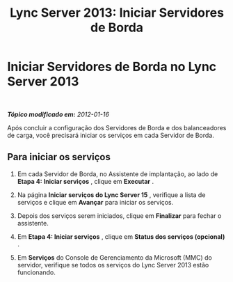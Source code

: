 ﻿---
title: 'Lync Server 2013: Iniciar Servidores de Borda'
TOCTitle: Iniciar Servidores de Borda
ms:assetid: fe62b18f-2189-4112-ba90-b1c590cf84d5
ms:mtpsurl: https://technet.microsoft.com/pt-br/library/Gg413083(v=OCS.15)
ms:contentKeyID: 49308715
ms.date: 05/19/2016
mtps_version: v=OCS.15
ms.translationtype: HT
---

# Iniciar Servidores de Borda no Lync Server 2013

 

_**Tópico modificado em:** 2012-01-16_

Após concluir a configuração dos Servidores de Borda e dos balanceadores de carga, você precisará iniciar os serviços em cada Servidor de Borda.

## Para iniciar os serviços

1.  Em cada Servidor de Borda, no Assistente de implantação, ao lado de **Etapa 4: Iniciar serviços** , clique em **Executar** .

2.  Na página **Iniciar serviços do Lync Server 15** , verifique a lista de serviços e clique em **Avançar** para iniciar os serviços.

3.  Depois dos serviços serem iniciados, clique em **Finalizar** para fechar o assistente.

4.  Em **Etapa 4: Iniciar serviços** , clique em **Status dos serviços (opcional)** .

5.  Em **Serviços** do Console de Gerenciamento da Microsoft (MMC) do servidor, verifique se todos os serviços do Lync Server 2013 estão funcionando.

